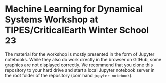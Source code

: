 # Machine Learning for Dynamical Systems Workshop at TIPES/CriticalEarth Winter School 23

The material for the workshop is mostly presented in the form of Jupyter notebooks. While they also do work directly in the browser on GitHub, some graphics are not displayed correctly. We recommend that you clone this repository to your hard drive and start a local Jupyter notebook server in the root folder of the repository (command `jupyter notebook`). 
